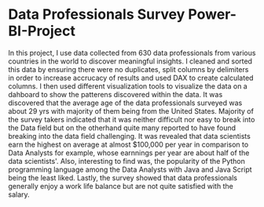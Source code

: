 # Data Professionals Survey Power-BI-Project
In this project, I use data collected from 630 data professionals from various countries in the world to discover meaningful insights. 
I cleaned and sorted this data by ensuring there were no duplicates, split columns by delimiters in order to increase accrucacy of results and used DAX to create calculated columns. 
I then used different visualization tools to visualize the data on a dahboard to show the patterens discovered within the data.
It was discovered that the average age of the data professionals surveyed was about 29 yrs with majority of them being from the United States. Majority of the survey takers indicated that it was neither difficult nor easy to break into the Data field but on the otherhand quite many reported to have found breaking into the data field challenging. 
It was revealed that data scientists earn the highest on average at almost $100,000 per year in comparison to Data Analysts for example, whose earnnings per year are about half of the data scientists'. Also, interesting to find was, the popularity of the Python programming language among the Data Analysts with Java and Java Script being the least liked. 
Lastly, the survey showed that data professionals generally enjoy a work life balance but are not quite satisfied with the salary. 
